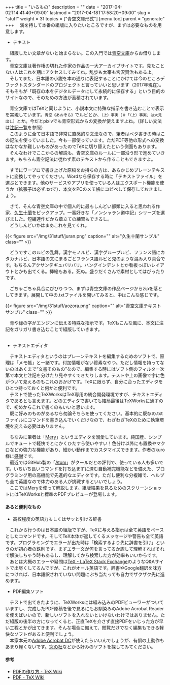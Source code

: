 +++
title = "いるもの"
description = ""
date = "2017-04-02T14:41:40+09:00"
lastmod = "2017-04-18T17:58:20+09:00"
slug = "stuff"
weight = 31
topics = ["青空文庫形式"]
[menu.toc]
    parent = "generate"
+++
&#x3000;満を持して本番の組版に入りたいところですが、まずは必要なものを用意します。

- テキスト

　組版したい文章がないと始まらない。この入門では[青空文庫](http://www.aozora.gr.jp/)からお借りします。  
　青空文庫は著作権の切れた作家の作品の一大アーカイブサイトです。見たことない人はこれを期にアクセスしてみてね。乱歩も太宰も宮沢賢治もあるよ。  
　そしてまた、日本語の小説を本の通りに表記することにかけては今のところデファクトスタンダードのプロジェクトと言っていいと思います（2017年現在）。そもそもが「既存の本をデジタルデータにして永続的に保存する」という目的のサイトなので、そのための方法が蓄積されています。

　青空文庫ではTeXと同じように、小説本文に特殊な指示を書き込むことで表示を実現しています。`青空《あおぞら》`でルビとか、`（上）事実［＃「（上）事実」は大見出し］`とか。今だとpixivでも青空形式からの変換が使えますよね。（詳しい文法は[注記一覧](http://www.aozora.gr.jp/annotation/)を参照）  
　このように全て日本語で非常に直感的な文法なので、筆者はベタ書きの時はこの記法を使っていました。今も一部使っています。ただPDF等他の形式への変換はなかなか難しいものがあったのでTeXに切り替えたという側面もあります。  
　そんなわけでここからの解説も、青空文庫のルールに一部沿う形で進めていきます。もちろん青空記法に従わず素のテキストから作ることもできますよ。

　すでにワープロで書き上げた原稿をお持ちの方は、あらかじめプレーンテキストに変換してやってください。Wordなら保存する時に「テキストファイル」を選ぶとできます。他のサービスやアプリを使っている人はエクスポート機能を使うか（拡張子は必ず.txtで）、本文をPCのメモ帳にコピペして保存しておきましょう。

　さて、そんな青空文庫の中で個人的に最もしんどい部類に入ると思われる作家、[久生十蘭](http://www.aozora.gr.jp/index_pages/person1224.html)をピックアップ。一番好きな「ノンシャラン道中記」シリーズを選びました。短編連作だから章立ての練習もできるし。  
　どうしんどいかはまあこれを見てくれ。

{{< figure src="/img/31stuff/juran.png" caption="" alt="久生十蘭サンプル" class="" >}}

　どうですこのルビの乱舞。漢字モノルビ、漢字グループルビ、フランス語にカタカナルビ、日本語の文にまるごとフランス語ルビと鬼のような混み入り具合です。もちろんアクサンテギュバリバリ。ハングインデントとか看板っぽいレイアウトとかも出てくる。挿絵もある。死ぬ。盛りだくさんで素材としてはぴったりです。

　ごちゃごちゃ具合にびびりつつ、まずは青空文庫の作品ページからzipを落としてきます。展開して中の.txtファイルを開いてみると、中はこんな感じです。

{{< figure src="/img/31stuff/aozora.png" caption="" alt="青空文庫テキストサンプル" class="" >}}

　青や緑の字がエンジンに伝える特殊な指示です。TeXもこんな風に、本文に注記をガリガリ書き込むことで組版していきます。  
<br>

- テキストエディタ

　テキストエディタというのはプレーンテキストを編集するためのソフトで、原理は「メモ帳」と一緒です。付加情報がない質素なやつ。ただし情報を持ってないのはあくまで“文書そのもの”なので、編集する時にはソフト側のフィルター次第で本文と注記を分けたり見やすくできたりします。テストや上の画像で字に色がついて見えるのもこれのおかげです。TeXに限らず、自分に合ったエディタをひとつ持っておくと何かと便利です。  
　テストで使ったTeXWorksはTeX専用の統合開発環境ですが、テキストエディタであるとも言えます。どのエディタで書いても結局最後はTeXWorksに通すので、初めからこれで書くのもいいと思います。  
　既に好みのものがあるなら勿論そちらを使ってください。基本的に既存の.txtファイルにコマンドを書き込んでいくだけなので、わざわざTeXのために執筆環境を変える必要はありません。

　ちなみに筆者は「[Mery](http://www.haijin-boys.com/wiki/%E3%83%A1%E3%82%A4%E3%83%B3%E3%83%9A%E3%83%BC%E3%82%B8)」というエディタを溺愛しています。純国産、シンプルでキュートで軽快でとにかくひたすら使いやすい！色分け以外にも置換やマクロなどの強力な機能があり、細かい動作までカスタマイズできます。作者のkuro様に[感謝](http://www.haijin-boys.com/11.html)です。  
　最近ではGitHub製の「[Atom](https://atom.io/)」がクールだとの評判で、使っている人も多いです。いちいち長いコマンドを打ち込まずに済む自動補完機能などを備えた、プログラミング用の高機能で先進的なエディタです。ただし便利な分複雑で、ヘルプも全て英語なので体力のある人が挑戦するといいでしょう。  
　ここではMeryを使って解説します。組版結果を見るためのスクリーンショットにはTeXWorksと標準のPDFプレビューが登場します。

#### あると便利なもの
- 高校程度の英語力もしくはサッと引ける辞書

　これから行うのは日本語の組版ですが、TeXに与える指示は全て英語をベースとしたコマンドです。そしてTeX本体が返してくるメッセージや警告も全て英語です。プログラミングでエラーが出た時は「検索するより先に辞書を引け」というのが初心者の鉄則です。まずエラー文が何を言ってるか訳して理解すればそれで解決しちゃう時もあるし、理解してから検索した方が効率もいいからです。  
　あとは大概のエラーや疑問は[TeX - LaTeX Stack Exchange](https://tex.stackexchange.com/)のようなQ&Aサイトで出尽くしてるんですが、これがオール英語です。辞書やGoogle翻訳を味方につければ、日本語訳されていない問題にぶち当たっても自力でザクザク先に進めます。

- PDF編集ソフト

　テストで出てきたように、TeXWorksには組み込みのPDFビューワーがついていますし、完成したPDF原稿を後で見るにもお馴染みのAdobe Acrobat Readerを使えばいいので、新しいソフトを入れないといけないわけではありません。ただ組版の後半の方になってくると、正直TeXを介さず直接PDFをいじった方が早い工程とかが出てきます。そんな場合に備えて、閲覧だけでなく編集もできる軽快なソフトがあると便利でしょう。  
　本家本元の[Adobe Acrobat DC](https://acrobat.adobe.com/jp/ja/acrobat.html)が使えたらいいんでしょうが、有償の上動作もあまり軽くないです。[窓の杜](http://forest.watch.impress.co.jp/library/nav/genre/offc/document_pdf.html)などから好みのソフトを探してみてください。

#### 参考
- [PDFの作り方 - TeX Wiki](https://texwiki.texjp.org/?PDF%E3%81%AE%E4%BD%9C%E3%82%8A%E6%96%B9)
- [PDF - TeX Wiki](https://texwiki.texjp.org/?PDF)
